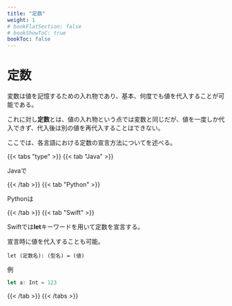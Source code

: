 ```yaml
---
title: "定数"
weight: 1
# bookFlatSection: false
# bookShowToC: true
bookToc: false
---
```


# 定数

変数は値を記憶するための入れ物であり、基本、何度でも値を代入することが可能である。

これに対し**定数**とは、値の入れ物という点では変数と同じだが、値を一度しか代入できず、代入後は別の値を再代入することはできない。

ここでは、各言語における定数の宣言方法についてを述べる。


{{< tabs "type" >}}
{{< tab "Java" >}}

Javaで

{{< /tab >}}
{{< tab "Python" >}}


Pythonは

{{< /tab >}}
{{< tab "Swift" >}}

Swiftでは**let**キーワードを用いて定数を宣言する。

宣言時に値を代入することも可能。

```
let (定数名): (型名) = (値)
```

例

```swift
let a: Int = 123
```

{{< /tab >}}
{{< /tabs >}}


